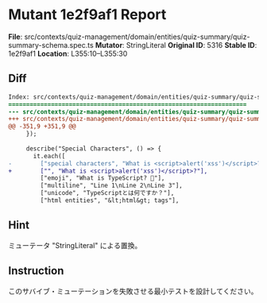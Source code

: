 # Mutant 1e2f9af1 Report

**File**: src/contexts/quiz-management/domain/entities/quiz-summary/quiz-summary-schema.spec.ts
**Mutator**: StringLiteral
**Original ID**: 5316
**Stable ID**: 1e2f9af1
**Location**: L355:10–L355:30

## Diff

```diff
Index: src/contexts/quiz-management/domain/entities/quiz-summary/quiz-summary-schema.spec.ts
===================================================================
--- src/contexts/quiz-management/domain/entities/quiz-summary/quiz-summary-schema.spec.ts	original
+++ src/contexts/quiz-management/domain/entities/quiz-summary/quiz-summary-schema.spec.ts	mutated #5316
@@ -351,9 +351,9 @@
     });
 
     describe("Special Characters", () => {
       it.each([
-        ["special characters", "What is <script>alert('xss')</script>?"],
+        ["", "What is <script>alert('xss')</script>?"],
         ["emoji", "What is TypeScript? 🤔"],
         ["multiline", "Line 1\nLine 2\nLine 3"],
         ["unicode", "TypeScriptとは何ですか？"],
         ["html entities", "&lt;html&gt; tags"],
```

## Hint

ミューテータ "StringLiteral" による置換。

## Instruction

このサバイブ・ミューテーションを失敗させる最小テストを設計してください。
